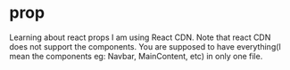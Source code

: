 # prop
Learning about react props
I am using React CDN. Note that react CDN does not support the components.
You are supposed to have everything(I mean the components eg: Navbar, MainContent, etc) in only one file.
